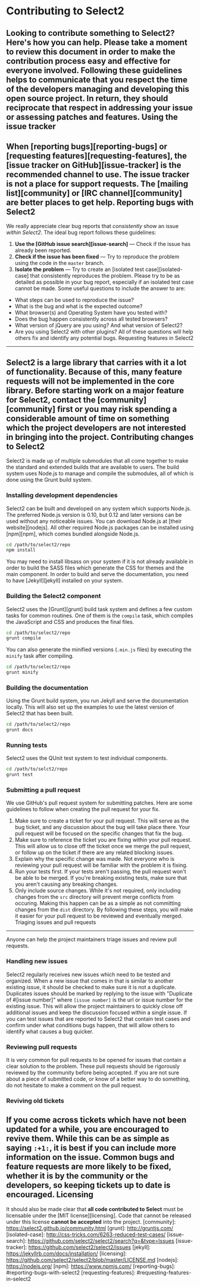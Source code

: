 Contributing to Select2
=======================
Looking to contribute something to Select2? **Here's how you can help.**
Please take a moment to review this document in order to make the contribution
process easy and effective for everyone involved.
Following these guidelines helps to communicate that you respect the time of
the developers managing and developing this open source project. In return,
they should reciprocate that respect in addressing your issue or assessing
patches and features.
Using the issue tracker
-----------------------
When [reporting bugs][reporting-bugs] or
[requesting features][requesting-features], the
[issue tracker on GitHub][issue-tracker] is the recommended channel to use.
The issue tracker **is not** a place for support requests. The
[mailing list][community] or [IRC channel][community] are better places to
get help.
Reporting bugs with Select2
---------------------------
We really appreciate clear bug reports that _consistently_ show an issue
_within Select2_.
The ideal bug report follows these guidelines:
1. **Use the [GitHub issue search][issue-search]**  &mdash; Check if the issue
   has already been reported.
2. **Check if the issue has been fixed**  &mdash; Try to reproduce the problem
   using the code in the `master` branch.
3. **Isolate the problem**  &mdash; Try to create an
   [isolated test case][isolated-case] that consistently reproduces the problem.
Please try to be as detailed as possible in your bug report, especially if an
isolated test case cannot be made. Some useful questions to include the answer
to are:
- What steps can be used to reproduce the issue?
- What is the bug and what is the expected outcome?
- What browser(s) and Operating System have you tested with?
- Does the bug happen consistently across all tested browsers?
- What version of jQuery are you using? And what version of Select2?
- Are you using Select2 with other plugins?
All of these questions will help others fix and identify any potential bugs.
Requesting features in Select2
------------------------------
Select2 is a large library that carries with it a lot of functionality. Because
of this, many feature requests will not be implemented in the core library.
Before starting work on a major feature for Select2, **contact the
[community][community] first** or you may risk spending a considerable amount of
time on something which the project developers are not interested in bringing
into the project.
Contributing changes to Select2
-------------------------------
Select2 is made up of multiple submodules that all come together to make the
standard and extended builds that are available to users. The build system uses
Node.js to manage and compile the submodules, all of which is done using the
Grunt build system.
### Installing development dependencies
Select2 can be built and developed on any system which supports Node.js. The
preferred Node.js version is 0.10, but 0.12 and later versions can be used
without any noticeable issues. You can download Node.js at
[their website][nodejs].
All other required Node.js packages can be installed using [npm][npm], which
comes bundled alongside Node.js.
```bash
cd /path/to/select2/repo
npm install
```
You may need to install libsass on your system if it is not already available
in order to build the SASS files which generate the CSS for themes and the main
component.
In order to build and serve the documentation, you need to have [Jekyll][jekyll]
installed on your system.
### Building the Select2 component
Select2 uses the [Grunt][grunt] build task system and defines a few custom
tasks for common routines. One of them is the `compile` task, which compiles
the JavaScript and CSS and produces the final files.
```bash
cd /path/to/select2/repo
grunt compile
```
You can also generate the minified versions (`.min.js` files) by executing the
`minify` task after compiling.
```bash
cd /path/to/select2/repo
grunt minify
```
### Building the documentation
Using the Grunt build system, you run Jekyll and serve the documentation
locally. This will also set up the examples to use the latest version of
Select2 that has been built.
```bash
cd /path/to/select2/repo
grunt docs
```
### Running tests
Select2 uses the QUnit test system to test individual components.
```bash
cd /path/to/selct2/repo
grunt test
```
### Submitting a pull request
We use GitHub's pull request system for submitting patches. Here are some
guidelines to follow when creating the pull request for your fix.
1. Make sure to create a ticket for your pull request. This will serve as the
bug ticket, and any discussion about the bug will take place there. Your pull
request will be focused on the specific changes that fix the bug.
2. Make sure to reference the ticket you are fixing within your pull request.
This will allow us to close off the ticket once we merge the pull request, or
follow up on the ticket if there are any related blocking issues.
3. Explain why the specific change was made. Not everyone who is reviewing your
pull request will be familiar with the problem it is fixing.
4. Run your tests first. If your tests aren't passing, the pull request won't
be able to be merged. If you're breaking existing tests, make sure that you
aren't causing any breaking changes.
5. Only include source changes. While it's not required, only including changes
from the `src` directory will prevent merge conflicts from occuring. Making
this happen can be as a simple as not committing changes from the `dist`
directory.
By following these steps, you will make it easier for your pull request to be
reviewed and eventually merged.
Triaging issues and pull requests
---------------------------------
Anyone can help the project maintainers triage issues and review pull requests.
### Handling new issues
Select2 regularly receives new issues which need to be tested and organized.
When a new issue that comes in that is similar to another existing issue, it
should be checked to make sure it is not a duplicate.  Duplicates issues should
be marked by replying to the issue with "Duplicate of #[issue number]" where
`[issue number]` is the url or issue number for the existing issue.  This will
allow the project maintainers to quickly close off additional issues and keep
the discussion focused within a single issue.
If you can test issues that are reported to Select2 that contain test cases and
confirm under what conditions bugs happen, that will allow others to identify
what causes a bug quicker.
### Reviewing pull requests
It is very common for pull requests to be opened for issues that contain a clear
solution to the problem.  These pull requests should be rigorously reviewed by
the community before being accepted.  If you are not sure about a piece of
submitted code, or know of a better way to do something, do not hesitate to make
a comment on the pull request.
### Reviving old tickets
If you come across tickets which have not been updated for a while, you are
encouraged to revive them. While this can be as simple as saying `:+1:`, it is
best if you can include more information on the issue. Common bugs and feature
requests are more likely to be fixed, whether it is by the community or the
developers, so keeping tickets up to date is encouraged.
Licensing
---------
It should also be made clear that **all code contributed to Select** must be
licensable under the [MIT license][licensing].  Code that cannot be released
under this license **cannot be accepted** into the project.
[community]: https://select2.github.io/community.html
[grunt]: http://gruntjs.com/
[isolated-case]: http://css-tricks.com/6263-reduced-test-cases/
[issue-search]: https://github.com/select2/select2/search?q=&type=Issues
[issue-tracker]: https://github.com/select2/select2/issues
[jekyll]: https://jekyllrb.com/docs/installation/
[licensing]: https://github.com/select2/select2/blob/master/LICENSE.md
[nodejs]: https://nodejs.org/
[npm]: https://www.npmjs.com/
[reporting-bugs]: #reporting-bugs-with-select2
[requesting-features]: #requesting-features-in-select2